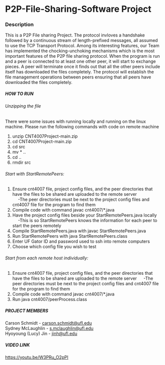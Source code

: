 ﻿# P2P-File-Sharing-Software Project

### Description
This is a P2P File sharing Project. The protocol invloves a handshake followed by a 
continuous stream of length-prefixed messages, all assumed to use the TCP Transport Protocol.
Among its interesting features, our Team has implemented the chocking-unchoking mechanisms which is the most important features 
of the P2P file sharing protocol. When the program is run and a peer is connected to at least one other peer, it will start to exchange pieces. 
A peer will terminate once it finds out that all the other peers include itself has downloaded the files completely.
The protocol will establish the file management operations between peers ensuring that all peers have
downloaded the files completely.  
##### HOW TO RUN
###### Unzipping the file
There were some issues with running locally and running on the linux machine. 
Please run the following commands with code on remote machine 
1. unzip CNT4007Project-main.zip
2. cd CNT4007Project-main.zip
3. cd src
4. mv * ..
5. cd ..
6. rmdir src

###### Start with StartRemotePeers:
1. Ensure cnt4007 file, project config files, and the peer directories that have the files to be shared are uploaded to the remote server <br />
   &emsp; -The peer directories must be next to the project config files and cnt4007 file for the program to find them
2. Compile code with command javac cnt4007/*.java
3. Have the project config files beside your StartRemotePeers.java locally <br />
   &emsp; -This is so StartRemotePeers knows the information for each peer to start the peers remotely
3. Compile StartRemotePeers.java with javac StartRemotePeers.java
4. Run StartRemotePeers with java StartRemotePeers.class
2. Enter UF Gator ID and password used to ssh into remote computers
2. Choose which config file you wish to test

###### Start from each remote host individually:
1. Ensure cnt4007 file, project config files, and the peer directories that have the files to be shared are uploaded to the remote server
   &emsp; -The peer directories must be next to the project config files and cnt4007 file for the program to find them
2. Compile code with command javac cnt4007/*.java
3. Run java cnt4007/peerProcess.class <peer id> <directory of config file> 

##### PROJECT MEMBERS
Carson Schmidt - carson.schmidt@ufl.edu <br />
Sydney McLaughlin - s.mclaughlin@ufl.edu <br />
Hyoyoung (Lucy) Jin - jinh@ufl.edu

##### VIDEO LINK
https://youtu.be/W3PRu_O2pPI
